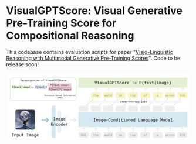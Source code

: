 # VisualGPTScore: Visual Generative Pre-Training Score for Compositional Reasoning
This codebase contains evaluation scripts for paper "[Visio-Linguistic Reasoning with Multimodal Generative Pre-Training Scores](https://linzhiqiu.github.io/papers/visual_gpt_score)". Code to be release soon!

![Motivation Figure](./assets/teaser.png)
